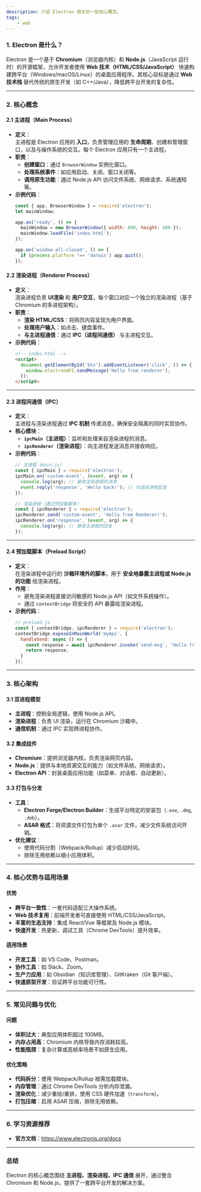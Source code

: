 ```yaml
---
description: 介绍 Electron 相关的一些核心概念。
tags:
    - web
---
```



### 1. Electron 是什么？
Electron 是一个基于 **Chromium**（浏览器内核）和 **Node.js**（JavaScript 运行时）的开源框架，允许开发者使用 **Web 技术（HTML/CSS/JavaScript）** 快速构建跨平台（Windows/macOS/Linux）的桌面应用程序。其核心目标是通过 **Web 技术栈** 替代传统的原生开发（如 C++/Java），降低跨平台开发的复杂性。

---

### 2. 核心概念

#### 2.1 主进程（Main Process）
- **定义**：  
  主进程是 Electron 应用的 **入口**，负责管理应用的 **生命周期**、创建和管理窗口，以及与操作系统的交互。每个 Electron 应用只有一个主进程。
- **职责**：  
  - **创建窗口**：通过 `BrowserWindow` 实例化窗口。  
  - **处理系统事件**：如应用启动、关闭、窗口关闭等。  
  - **调用原生功能**：通过 Node.js API 访问文件系统、网络请求、系统通知等。  
- **示例代码**：  
  ```javascript
  const { app, BrowserWindow } = require('electron');
  let mainWindow;

  app.on('ready', () => {
    mainWindow = new BrowserWindow({ width: 800, height: 600 });
    mainWindow.loadFile('index.html');
  });

  app.on('window-all-closed', () => {
    if (process.platform !== 'darwin') app.quit();
  });
  ```

#### 2.2 渲染进程（Renderer Process）
- **定义**：  
  渲染进程负责 **UI渲染** 和 **用户交互**，每个窗口对应一个独立的渲染进程（基于 Chromium 的多进程架构）。  
- **职责**：  
  - **渲染 HTML/CSS**：将网页内容呈现为用户界面。  
  - **处理用户输入**：如点击、键盘事件。  
  - **与主进程通信**：通过 **IPC（进程间通信）** 与主进程交互。  
- **示例代码**：  
  ```html
  <!-- index.html -->
  <script>
    document.getElementById('btn').addEventListener('click', () => {
      window.electronAPI.sendMessage('Hello from renderer');
    });
  </script>
  ```

---

#### 2.3 进程间通信（IPC）
- **定义**：  
  主进程与渲染进程通过 **IPC 机制** 传递消息，确保安全隔离的同时实现协作。  
- **核心模块**：  
  - **`ipcMain`（主进程）**：监听和处理来自渲染进程的消息。  
  - **`ipcRenderer`（渲染进程）**：向主进程发送消息并接收响应。  
- **示例代码**：  
  ```javascript
  // 主进程（main.js）
  const { ipcMain } = require('electron');
  ipcMain.on('custom-event', (event, arg) => {
    console.log(arg); // 接收渲染进程的消息
    event.reply('response', 'Hello back!'); // 向渲染进程回复
  });

  // 渲染进程（通过预加载脚本）
  const { ipcRenderer } = require('electron');
  ipcRenderer.send('custom-event', 'Hello from Renderer!');
  ipcRenderer.on('response', (event, arg) => {
    console.log(arg); // 接收主进程的回复
  });
  ```

---

#### 2.4 预加载脚本（Preload Script）
- **定义**：  
  在渲染进程中运行的 **沙箱环境外的脚本**，用于 **安全地暴露主进程或 Node.js 的功能** 给渲染进程。  
- **作用**：  
  - 避免渲染进程直接访问敏感的 Node.js API（如文件系统操作）。  
  - 通过 `contextBridge` 将安全的 API 暴露给渲染进程。  
- **示例代码**：  
  ```javascript
  // preload.js
  const { contextBridge, ipcRenderer } = require('electron');
  contextBridge.exposeInMainWorld('myApi', {
    handleSend: async () => {
      const response = await ipcRenderer.invoke('send-msg', 'Hello from Renderer');
      return response;
    }
  });
  ```

---

### 3. 核心架构
#### 3.1 双进程模型
- **主进程**：控制全局逻辑，使用 Node.js API。  
- **渲染进程**：负责 UI 渲染，运行在 Chromium 沙箱中。  
- **通信机制**：通过 IPC 实现跨进程协作。

#### 3.2 集成组件
- **Chromium**：提供浏览器内核，负责渲染网页内容。  
- **Node.js**：提供与本地资源交互的能力（如文件系统、网络请求）。  
- **Electron API**：封装桌面应用功能（如菜单、对话框、自动更新）。

#### 3.3 打包与分发
- **工具**：  
  - **Electron Forge/Electron Builder**：生成平台特定的安装包（`.exe`, `.dmg`, `.deb`）。  
  - **ASAR 格式**：将资源文件打包为单个 `.asar` 文件，减少文件系统访问开销。  
- **优化建议**：  
  - 使用代码分割（Webpack/Rollup）减少启动时间。  
  - 排除无用依赖以缩小应用体积。

---

### 4. 核心优势与适用场景
#### 优势
- **跨平台一致性**：一套代码适配三大操作系统。  
- **Web 技术复用**：前端开发者可直接使用 HTML/CSS/JavaScript。  
- **丰富的生态支持**：集成 React/Vue 等框架及 Node.js 模块。  
- **快速开发**：热更新、调试工具（Chrome DevTools）提升效率。

#### 适用场景
- **开发工具**：如 VS Code、Postman。  
- **协作工具**：如 Slack、Zoom。  
- **生产力应用**：如 Obsidian（知识库管理）、GitKraken（Git 客户端）。  
- **快速原型开发**：验证跨平台功能可行性。

---

### 5. 常见问题与优化
#### 问题
- **体积过大**：典型应用体积超过 100MB。  
- **内存占用高**：Chromium 内核导致内存消耗较高。  
- **性能瓶颈**：复杂计算或高帧率场景不如原生应用。

#### 优化策略
- **代码拆分**：使用 Webpack/Rollup 按需加载模块。  
- **内存管理**：通过 Chrome DevTools 分析内存泄漏。  
- **渲染优化**：减少重绘/重排，使用 CSS 硬件加速（`transform`）。  
- **打包压缩**：启用 ASAR 压缩，排除无用依赖。

---

### 6. 学习资源推荐
- **官方文档**：https://www.electronjs.org/docs  

---

### 总结
Electron 的核心概念围绕 **主进程、渲染进程、IPC 通信** 展开，通过整合 Chromium 和 Node.js，提供了一套跨平台开发的解决方案。